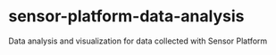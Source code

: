 # sensor-platform-data-analysis
Data analysis and visualization for data collected with Sensor Platform
